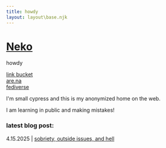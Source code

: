 ```yaml
---
title: howdy
layout: layout\base.njk
---
```


<html>
<head>
<style>

</head>
<body><style>
body {
  font-family: Arial, sans-serif;
}</style>
</body>
<script>NekoType="marmalade"</script>
<h1 id=nl><script src="https://webneko.net/n20171213.js"></script><a 
href="https://webneko.net">Neko</a></h1>
  howdy

<a href="https://cedar-crown-0f4.notion.site/small-cypress-link-bucket-19d9ca30d69c8051b4f8d06e531764c3?pvs=74">link bucket</a><br><a href="https://www.are.na/small-cypress/index">are.na</a><br><a href="https://indieweb.social/@small_cypress">fediverse</a></div>
  <p>
  I'm small cypress and this is my anonymized home on the web. </p>
<p>I am learning in public and making mistakes! </div></p></style>

<h3>latest blog post:</h3>
<p>4.15.2025 | <a href="https://smallcypress.bearblog.dev/sobriety-outside-issues-and-hell/">sobriety, outside issues, and hell</a>

</div>

</body>
</html>
